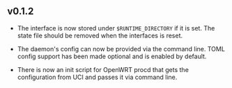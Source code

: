 v0.1.2
---

 - The interface is now stored under `$RUNTIME_DIRECTORY` if it is set. The
state file should be removed when the interfaces is reset.

 - The daemon's config can now be provided via the command line. TOML config
support has been made optional and is enabled by default.

 - There is now an init script for OpenWRT procd that gets the configuration
from UCI and passes it via command line.
